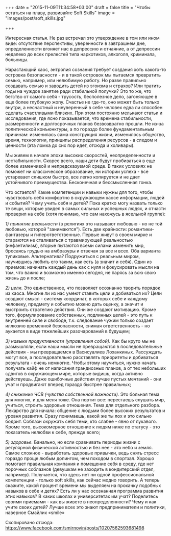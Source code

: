 +++
date = "2015-11-09T11:34:58+03:00"
draft = false
title = "Чтобы остаться на плаву, развивайте Soft Skills"
image = "images/post/soft_skills.jpg"

+++

Интересная статья. Не раз встречал это утверждение в том или ином виде: отсутствие перспективы, уверенности в завтрашнем дне, определенности вгоняет нас в депрессию и отчаяние, а от депрессии недалеко до всех прелестей типа наркотиков, алкоголя, криминала, больницы.

Нарастающий хаос, энтропия сознания требует создания хоть какого-то островка безопасности - и в такой островок мы пытаемся превратить семью, например, или нелюбимую работу. Но разве правильно создавать семью и заводить детей из эгоизма и страхов? Или тратить годы на чуждое занятие ради стабильной получки? Это то же, что бегство от самого себя - трусость, бесполезное дело, загоняющее в еще более глубокую жопу. Счастье не где-то, оно может быть только внутри, а несчастный и неуверенный в себе человек едва ли способен сделать счастливыми близких.
При этом постоянно мелькают статьи и исследования, где ясно показывается, что времена стабильности, размеренности и долгосрочных планов безвозвратно прошли. Не из-за политической конъюнктуры, а по гораздо более фундаментальным причинам: изменилась сама конструкция жизни, изменилось общество, время, технологии, принципы распределения ресурсов - а следом и ценности (эта ломка до сих пор идет, отсюда и холивары).

Мы живем в начале эпохи высоких скоростей, неопределенности и нестабильности. Скорее всего, наши дети будут пробиваться в еще более изменчивой и непредсказуемой среде. В таких условиях не поможет ни классическое образование, ни истории успеха - все устаревает слишком быстро, все легко копируется и не дает устойчивого преимущества. Бесконечная и бессмысленная гонка.

Что остается? Какие компетенции и навыки нужны для того, чтобы чувствовать себя комфортно в окружающем хаосе информации, людей и событий? Чему учить себя и детей? Пока кратко могу назвать только те вещи, которые увидел в самых сильных и успешных людях, и отчасти проверил на себе (хотя понимаю, что сам нахожусь в ясельной группе):

*1) принятие реальности* (в религиях это называют любовью - но не той любовью, которой "занимаются"). Есть две крайности: романтики-фантазеры и гиперответственные. Первые живут в своем мирке и стараются не сталиваться с травмирующей реальностью (инфантилизм), вторые пытаются всеми силами изменить мир, бросаясь грудью на амбразуры и отвечая за все и всех. Оба варианта тупиковые. Альтернатива? Подружиться с реальным миром, научившись любить его таким, как есть (а значит и себя). Один из приемов: начинать каждый день как с нуля и фокусировать мысли на том, что важно и возможно именно сегодня, не парясь за всю свою жизнь до и после;

*2) цели.* Это единственное, что позволяет осознанно творить порядок из хаоса. Многие ли из нас умеют ставить цели и добиваться их? Цели создают смысл - систему координат, в которых себе и каждому человеку, предмету и событию можно дать оценку, а значит и выстроить стратегию действия. Они же создают мотивацию. Кроме того, формулирование собственных, подлинных целей - это путь к внутренней силе и свободе, т.к. следование чужим только создает иллюзию временной безопасности, снимая ответственность - но аукается в виде тяжелейших разочарований в будущем;

*3) навыки продуктивности (управления собой).* Как бы круто мы не размышляли, если наши мысли не превращаются в последовательные действия - мы превращаемся в Васисуалиев Лоханкиных. Рассуждать могут все, а последовательно расставлять приоритеты и добиваться результата - очень немногие. Чтобы этому научиться, нужно начать получать кайф не от написания грандиозных планов, а от тех небольших сдвигов в окружающем мире, которые видишь, когда активно действуешь. Даже ошибочные действия лучше пустых мечтаний - они учат и продвигают вперед гораздо быстрее правильных;

*4) снижение ЧСВ (чувства собственной важности).* Это больная тема для многих, и для меня тоже. Она портит все: перестаешь слушать мир, учиться, строить здоровые отношения. Тема для отдельного разбора. Лекарство для начала: общение с людьми более высоких результатов и уровня развития. Сразу понимаешь, какой же ты лох и это сильно бодрит. Соблазн окружать себя теми, кто слабее - явно от лукавого. Кроме того, высокомерное отношение к людям ниже по статусу - это показатель нелюбви к себе, прежде всего;

*5) здоровье.* Банально, но если сравнивать периоды жизни с регулярной физической активностью и без нее - это небо и земля. Самое сложное - выработать здоровые привычки, ведь снять стресс гораздо проще любым допингом, чем походом в спортзал. Хорошо помогает правильная компания и помещение себя в среду, где нет порочных соблазнов (девушкам не заходить в кондитерский отдел, например).
Получается, что здесь нет ни одной профессиональной компетенции - только soft skills, как сейчас модно говорить. А теперь скажите, какой процент времени мы выделяем на прокачку подобных навыков в себе и детях? Есть ли у нас осознанная программа развития этих навыков? В каких школах и университетах им учат?
Поделитесь своими приемами - как вы живете в неопределенности? Чему и как учите своих детей? Лучше всех это знают предприниматели и политики, наверное Смайлик «smile»

Скопировано отсюда: https://www.facebook.com/smirnovin/posts/10207562593681498
